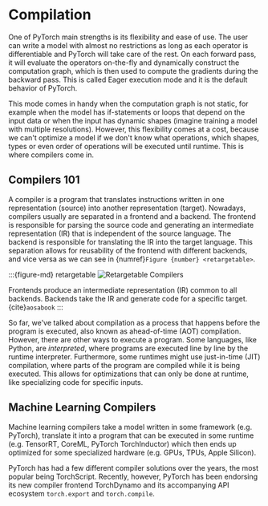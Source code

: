 # Compilation

One of PyTorch main strengths is its flexibility and ease of use. The user can write a model with almost no restrictions as long as each operator is differentiable and PyTorch will take care of the rest. On each forward pass, it will evaluate the operators on-the-fly and dynamically construct the computation graph, which is then used to compute the gradients during the backward pass. This is called Eager execution mode and it is the default behavior of PyTorch.

This mode comes in handy when the computation graph is not static, for example when the model has if-statements or loops that depend on the input data or when the input has dynamic shapes (imagine training a model with multiple resolutions). However, this flexibility comes at a cost, because we can't optimize a model if we don't know what operations, which shapes, types or even order of operations will be executed until runtime. This is where compilers come in.

## Compilers 101

A compiler is a program that translates instructions written in one representation (source) into another representation (target). Nowadays, compilers usually are separated in a frontend and a backend. The frontend is responsible for parsing the source code and generating an intermediate representation (IR) that is independent of the source language. The backend is responsible for translating the IR into the target language. This separation allows for reusability of the frontend with different backends, and vice versa as we can see in {numref}`Figure {number} <retargetable>`.

:::{figure-md} retargetable
<img src="retargetable.png" alt="Retargetable Compilers">

Frontends produce an intermediate representation (IR) common to all backends. Backends take the IR and generate code for a specific target. {cite}`aosabook`
:::

So far, we've talked about compilation as a process that happens before the program is executed, also known as ahead-of-time (AOT) compilation. However, there are other ways to execute a program. Some languages, like Python, are *interpreted*, where programs are executed line by line by the runtime interpreter. Furthermore, some runtimes might use just-in-time (JIT) compilation, where parts of the program are compiled while it is being executed. This allows for optimizations that can only be done at runtime, like specializing code for specific inputs.


## Machine Learning Compilers

Machine learning compilers take a model written in some framework (e.g. PyTorch), translate it into a program that can be executed in some runtime (e.g. TensorRT, CoreML, PyTorch TorchInductor) which then ends up optimized for some specialized hardware (e.g. GPUs, TPUs, Apple Silicon). 
 
PyTorch has had a few different compiler solutions over the years, the most popular being TorchScript. Recently, however, PyTorch has been endorsing its new compiler frontend TorchDynamo and its accompanying API ecosystem `torch.export` and `torch.compile`. 




